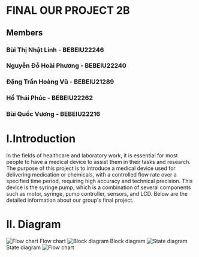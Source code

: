 # FINAL OUR PROJECT 2B
## Members
### Bùi Thị Nhật Linh - BEBEIU22246
### Nguyễn Đỗ Hoài Phương - BEBEIU22240
### Đặng Trần Hoàng Vũ - BEBEIU21289
### Hồ Thái Phúc - BEBEIU22262
### Bùi Quốc Vương - BEBEIU22216
# I.Introduction
In the fields of healthcare and laboratory work, it is essential for most people to have a medical device to assist them in their tasks and research. The purpose of this project is to introduce a medical device used for delivering medication or chemicals, with a controlled flow rate over a specified time period, requiring high accuracy and technical precision. This device is the syringe pump, which is a combination of several components such as motor, syringe, pump controller, sensors, and LCD. Below are the detailed information about our group's final project.
# II. Diagram
![Flow chart](https://github.com/user-attachments/assets/ff61d07d-5a64-4018-9e7d-d6f326fe4e15)
Flow chart 
![Block diagram](https://github.com/user-attachments/assets/f68efacb-b9a4-4fe7-9468-d8f7e36cb0fe)
Block diagram
![State diagram](https://github.com/user-attachments/assets/f37f3aa4-e8b2-4a7a-a596-fd8ffca7869d)
State diagram
![Flow chart](https://github.com/user-attachments/assets/9aa0fd83-4a19-4878-96c1-a785d728df50)

